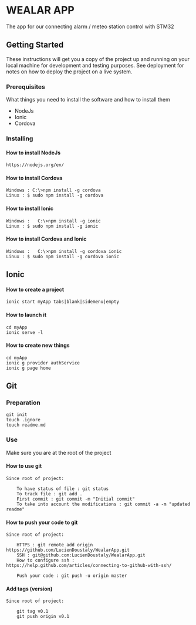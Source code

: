 # WEALAR APP

The app for our connecting alarm / meteo station control with STM32

## Getting Started

These instructions will get you a copy of the project up and running on your local machine for development and testing purposes. See deployment for notes on how to deploy the project on a live system.

### Prerequisites

What things you need to install the software and how to install them

* NodeJs
* Ionic
* Cordova


### Installing

#### How to install NodeJs

```
https://nodejs.org/en/
```

#### How to install Cordova

```
Windows : C:\>npm install -g cordova
Linux : $ sudo npm install -g cordova
```

#### How to install Ionic

```
Windows :	C:\>npm install -g ionic
Linux : $ sudo npm install -g ionic
```

#### How to install Cordova and Ionic

```
Windows :	C:\>npm install -g cordova ionic
Linux : $ sudo npm install -g cordova ionic
```

## Ionic

#### How to create a project

```
ionic start myApp tabs|blank|sidemenu|empty
```

#### How to launch it

```
cd myApp
ionic serve -l
```

#### How to create new things

```
cd myApp
ionic g provider authService
ionic g page home
```

## Git

### Preparation

```
git init 
touch .ignore
touch readme.md
```

### Use

Make sure you are at the root of the project

#### How to use git

```
Since root of project:

	To have status of file : git status
	To track file : git add .
	First commit : git commit -m "Initial commit"
	To take into account the modifications : git commit -a -m "updated readme"
```

#### How to push your code to git

```
Since root of project:

	HTTPS : git remote add origin https://github.com/LucienDoustaly/WealarApp.git
	SSH : git@github.com:LucienDoustaly/WealarApp.git
	How to configure ssh : https://help.github.com/articles/connecting-to-github-with-ssh/

	Push your code : git push -u origin master
```

#### Add tags (version)

```
Since root of project:

	git tag v0.1
	git push origin v0.1
```